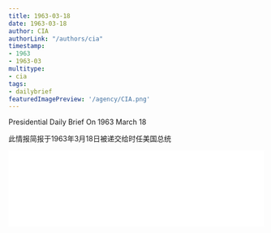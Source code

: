 ```yaml
---
title: 1963-03-18
date: 1963-03-18
author: CIA 
authorLink: "/authors/cia"
timestamp: 
- 1963
- 1963-03
multitype: 
- cia
tags: 
- dailybrief
featuredImagePreview: '/agency/CIA.png'
---
```



Presidential Daily Brief On 1963 March 18

此情报简报于1963年3月18日被递交给时任美国总统

<!--more-->





<div id="over" style="width:100%; overflow:hidden"> <iframe id="sFrame" name="sFrame" frameborder="no" border="0"  allowfullscreen marginwidth="0" scrolling="no" src = " /CIA/1963-03-18.html "  style = " position:absulute; width: 806px; top: 300;" > </iframe> </div>